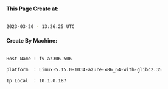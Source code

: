
   
#### This Page Create at:

```bash

2023-03-20 - 13:26:25 UTC

```

#### Create By Machine:

```bash

Host Name : fv-az306-506

platform  : Linux-5.15.0-1034-azure-x86_64-with-glibc2.35

Ip Local  : 10.1.0.187

```

